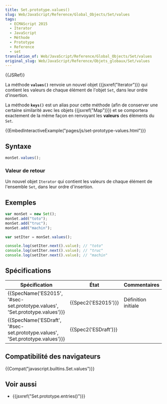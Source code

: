 ```yaml
---
title: Set.prototype.values()
slug: Web/JavaScript/Reference/Global_Objects/Set/values
tags:
  - ECMAScript 2015
  - Iterator
  - JavaScript
  - Méthode
  - Prototype
  - Reference
  - set
translation_of: Web/JavaScript/Reference/Global_Objects/Set/values
original_slug: Web/JavaScript/Reference/Objets_globaux/Set/values
---
```

{{JSRef}}

La méthode **`values()`** renvoie un nouvel objet {{jsxref("Iterator")}} qui contient les valeurs de chaque élément de l'objet `Set`, dans leur ordre d'insertion.

La méthode **`keys()`** est un alias pour cette méthode (afin de conserver une certaine similarité avec les objets {{jsxref("Map")}}) et se comportera exactement de la même façon en renvoyant les **valeurs** des éléments du `Set`.

{{EmbedInteractiveExample("pages/js/set-prototype-values.html")}}

## Syntaxe

```js
monSet.values();
```

### Valeur de retour

Un nouvel objet `Iterator` qui contient les valeurs de chaque élément de l'ensemble `Set`, dans leur ordre d'insertion.

## Exemples

```js
var monSet = new Set();
monSet.add("toto");
monSet.add("truc");
monSet.add("machin");

var setIter = monSet.values();

console.log(setIter.next().value); // "toto"
console.log(setIter.next().value); // "truc"
console.log(setIter.next().value); // "machin"
```

## Spécifications

| Spécification                                                                                        | État                         | Commentaires        |
| ---------------------------------------------------------------------------------------------------- | ---------------------------- | ------------------- |
| {{SpecName('ES2015', '#sec-set.prototype.values', 'Set.prototype.values')}} | {{Spec2('ES2015')}}     | Définition initiale |
| {{SpecName('ESDraft', '#sec-set.prototype.values', 'Set.prototype.values')}} | {{Spec2('ESDraft')}} |                     |

## Compatibilité des navigateurs

{{Compat("javascript.builtins.Set.values")}}

## Voir aussi

- {{jsxref("Set.prototype.entries()")}}
